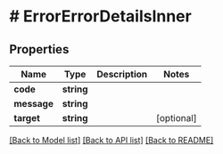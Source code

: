 # # ErrorErrorDetailsInner

## Properties

Name | Type | Description | Notes
------------ | ------------- | ------------- | -------------
**code** | **string** |  |
**message** | **string** |  |
**target** | **string** |  | [optional]

[[Back to Model list]](../../README.md#models) [[Back to API list]](../../README.md#endpoints) [[Back to README]](../../README.md)
